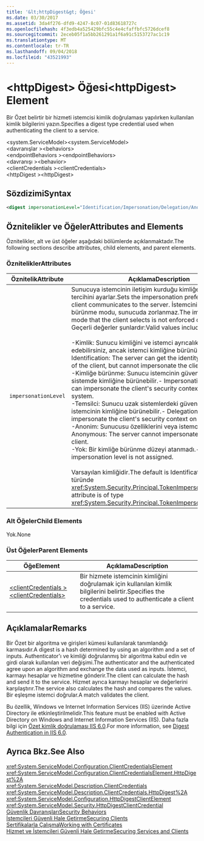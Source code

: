 ```yaml
---
title: '&lt;httpDigest&gt; Öğesi'
ms.date: 03/30/2017
ms.assetid: 3da4f276-dfd9-4247-8c07-01d83618727c
ms.openlocfilehash: 4f3edb4a525429bfc55c4e4cfaffbfc5726dcef8
ms.sourcegitcommit: 2eceb05f1a5bb261291a1f6a91c5153727ac1c19
ms.translationtype: MT
ms.contentlocale: tr-TR
ms.lasthandoff: 09/04/2018
ms.locfileid: "43521993"
---
```

# <a name="lthttpdigestgt-element"></a><span data-ttu-id="ca0ff-102">&lt;httpDigest&gt; Öğesi</span><span class="sxs-lookup"><span data-stu-id="ca0ff-102">&lt;httpDigest&gt; Element</span></span>
<span data-ttu-id="ca0ff-103">Bir Özet belirtir bir hizmeti istemcisi kimlik doğrulaması yapılırken kullanılan kimlik bilgilerini yazın.</span><span class="sxs-lookup"><span data-stu-id="ca0ff-103">Specifies a digest type credential used when authenticating the client to a service.</span></span>  
  
 <span data-ttu-id="ca0ff-104">\<system.ServiceModel></span><span class="sxs-lookup"><span data-stu-id="ca0ff-104">\<system.ServiceModel></span></span>  
<span data-ttu-id="ca0ff-105">\<davranışlar ></span><span class="sxs-lookup"><span data-stu-id="ca0ff-105">\<behaviors></span></span>  
<span data-ttu-id="ca0ff-106">\<endpointBehaviors ></span><span class="sxs-lookup"><span data-stu-id="ca0ff-106">\<endpointBehaviors></span></span>  
<span data-ttu-id="ca0ff-107">\<davranışı ></span><span class="sxs-lookup"><span data-stu-id="ca0ff-107">\<behavior></span></span>  
<span data-ttu-id="ca0ff-108">\<clientCredentials ></span><span class="sxs-lookup"><span data-stu-id="ca0ff-108">\<clientCredentials></span></span>  
<span data-ttu-id="ca0ff-109">\<httpDigest ></span><span class="sxs-lookup"><span data-stu-id="ca0ff-109">\<httpDigest></span></span>  
  
## <a name="syntax"></a><span data-ttu-id="ca0ff-110">Sözdizimi</span><span class="sxs-lookup"><span data-stu-id="ca0ff-110">Syntax</span></span>  
  
```xml  
<digest impersonationLevel="Identification/Impersonation/Delegation/Anonymous/None" />  
```  
  
## <a name="attributes-and-elements"></a><span data-ttu-id="ca0ff-111">Öznitelikler ve Öğeler</span><span class="sxs-lookup"><span data-stu-id="ca0ff-111">Attributes and Elements</span></span>  
 <span data-ttu-id="ca0ff-112">Öznitelikler, alt ve üst öğeler aşağıdaki bölümlerde açıklanmaktadır.</span><span class="sxs-lookup"><span data-stu-id="ca0ff-112">The following sections describe attributes, child elements, and parent elements.</span></span>  
  
### <a name="attributes"></a><span data-ttu-id="ca0ff-113">Öznitelikler</span><span class="sxs-lookup"><span data-stu-id="ca0ff-113">Attributes</span></span>  
  
|<span data-ttu-id="ca0ff-114">Öznitelik</span><span class="sxs-lookup"><span data-stu-id="ca0ff-114">Attribute</span></span>|<span data-ttu-id="ca0ff-115">Açıklama</span><span class="sxs-lookup"><span data-stu-id="ca0ff-115">Description</span></span>|  
|---------------|-----------------|  
|`impersonationLevel`|<span data-ttu-id="ca0ff-116">Sunucuya istemcinin iletişim kurduğu kimliğe bürünme tercihini ayarlar.</span><span class="sxs-lookup"><span data-stu-id="ca0ff-116">Sets the impersonation preference that the client communicates to the server.</span></span> <span data-ttu-id="ca0ff-117">İstemcinin kimliğe bürünme modu, sunucuda zorlanmaz.</span><span class="sxs-lookup"><span data-stu-id="ca0ff-117">The impersonation mode that the client selects is not enforced on the server.</span></span> <span data-ttu-id="ca0ff-118">Geçerli değerler şunlardır:</span><span class="sxs-lookup"><span data-stu-id="ca0ff-118">Valid values include the following:</span></span><br /><br /> <span data-ttu-id="ca0ff-119">-Kimlik: Sunucu kimliğini ve istemci ayrıcalıkları elde edebilirsiniz, ancak istemci kimliğine bürünülemedi.</span><span class="sxs-lookup"><span data-stu-id="ca0ff-119">-   Identification: The server can get the identity and privileges of the client, but cannot impersonate the client.</span></span><br /><span data-ttu-id="ca0ff-120">-Kimliğe bürünme: Sunucu istemcinin güvenlik bağlamı yerel sistemde kimliğine bürünebilir.</span><span class="sxs-lookup"><span data-stu-id="ca0ff-120">-   Impersonation: The server can impersonate the client's security context on the local system.</span></span><br /><span data-ttu-id="ca0ff-121">-Temsilci: Sunucu uzak sistemlerdeki güvenlik bağlamı istemcinin kimliğine bürünebilir.</span><span class="sxs-lookup"><span data-stu-id="ca0ff-121">-   Delegation: The server can impersonate the client's security context on remote systems.</span></span><br /><span data-ttu-id="ca0ff-122">-Anonim: Sunucusu özelliklerini veya istemci kimliği.</span><span class="sxs-lookup"><span data-stu-id="ca0ff-122">-   Anonymous: The server cannot impersonate or identify the client.</span></span><br /><span data-ttu-id="ca0ff-123">-Yok: Bir kimliğe bürünme düzeyi atanmadı.</span><span class="sxs-lookup"><span data-stu-id="ca0ff-123">-   None: An impersonation level is not assigned.</span></span><br /><br /> <span data-ttu-id="ca0ff-124">Varsayılan kimliğidir.</span><span class="sxs-lookup"><span data-stu-id="ca0ff-124">The default is Identification.</span></span> <span data-ttu-id="ca0ff-125">Bu öznitelik türünde <xref:System.Security.Principal.TokenImpersonationLevel>.</span><span class="sxs-lookup"><span data-stu-id="ca0ff-125">This attribute is of type <xref:System.Security.Principal.TokenImpersonationLevel>.</span></span>|  
  
### <a name="child-elements"></a><span data-ttu-id="ca0ff-126">Alt Öğeler</span><span class="sxs-lookup"><span data-stu-id="ca0ff-126">Child Elements</span></span>  
 <span data-ttu-id="ca0ff-127">Yok.</span><span class="sxs-lookup"><span data-stu-id="ca0ff-127">None</span></span>  
  
### <a name="parent-elements"></a><span data-ttu-id="ca0ff-128">Üst Öğeler</span><span class="sxs-lookup"><span data-stu-id="ca0ff-128">Parent Elements</span></span>  
  
|<span data-ttu-id="ca0ff-129">Öğe</span><span class="sxs-lookup"><span data-stu-id="ca0ff-129">Element</span></span>|<span data-ttu-id="ca0ff-130">Açıklama</span><span class="sxs-lookup"><span data-stu-id="ca0ff-130">Description</span></span>|  
|-------------|-----------------|  
|[<span data-ttu-id="ca0ff-131">\<clientCredentials ></span><span class="sxs-lookup"><span data-stu-id="ca0ff-131">\<clientCredentials></span></span>](../../../../../docs/framework/configure-apps/file-schema/wcf/clientcredentials.md)|<span data-ttu-id="ca0ff-132">Bir hizmete istemcinin kimliğini doğrulamak için kullanılan kimlik bilgilerini belirtir.</span><span class="sxs-lookup"><span data-stu-id="ca0ff-132">Specifies the credentials used to authenticate a client to a service.</span></span>|  
  
## <a name="remarks"></a><span data-ttu-id="ca0ff-133">Açıklamalar</span><span class="sxs-lookup"><span data-stu-id="ca0ff-133">Remarks</span></span>  
 <span data-ttu-id="ca0ff-134">Bir Özet bir algoritma ve girişleri kümesi kullanılarak tanımlandığı karmasıdır.</span><span class="sxs-lookup"><span data-stu-id="ca0ff-134">A digest is a hash determined by using an algorithm and a set of inputs.</span></span> <span data-ttu-id="ca0ff-135">Authenticator'ı ve kimliği doğrulanmış bir algoritma kabul edin ve girdi olarak kullanılan veri değişimi.</span><span class="sxs-lookup"><span data-stu-id="ca0ff-135">The authenticator and the authenticated agree upon an algorithm and exchange the data used as inputs.</span></span> <span data-ttu-id="ca0ff-136">İstemci, karmayı hesaplar ve hizmetine gönderir.</span><span class="sxs-lookup"><span data-stu-id="ca0ff-136">The client can calculate the hash and send it to the service.</span></span> <span data-ttu-id="ca0ff-137">Hizmet ayrıca karmayı hesaplar ve değerlerini karşılaştırır.</span><span class="sxs-lookup"><span data-stu-id="ca0ff-137">The service also calculates the hash and compares the values.</span></span> <span data-ttu-id="ca0ff-138">Bir eşleşme istemci doğrular.</span><span class="sxs-lookup"><span data-stu-id="ca0ff-138">A match validates the client.</span></span>  
  
 <span data-ttu-id="ca0ff-139">Bu özellik, Windows ve Internet Information Services (IIS) üzerinde Active Directory ile etkinleştirilmelidir.</span><span class="sxs-lookup"><span data-stu-id="ca0ff-139">This feature must be enabled with Active Directory on Windows and Internet Information Services (IIS).</span></span> <span data-ttu-id="ca0ff-140">Daha fazla bilgi için [Özet kimlik doğrulaması IIS 6.0](https://go.microsoft.com/fwlink/?LinkId=88443).</span><span class="sxs-lookup"><span data-stu-id="ca0ff-140">For more information, see [Digest Authentication in IIS 6.0](https://go.microsoft.com/fwlink/?LinkId=88443).</span></span>  
  
## <a name="see-also"></a><span data-ttu-id="ca0ff-141">Ayrıca Bkz.</span><span class="sxs-lookup"><span data-stu-id="ca0ff-141">See Also</span></span>  
 <xref:System.ServiceModel.Configuration.ClientCredentialsElement>  
 <xref:System.ServiceModel.Configuration.ClientCredentialsElement.HttpDigest%2A>  
 <xref:System.ServiceModel.Description.ClientCredentials>  
 <xref:System.ServiceModel.Description.ClientCredentials.HttpDigest%2A>  
 <xref:System.ServiceModel.Configuration.HttpDigestClientElement>  
 <xref:System.ServiceModel.Security.HttpDigestClientCredential>  
 [<span data-ttu-id="ca0ff-142">Güvenlik Davranışları</span><span class="sxs-lookup"><span data-stu-id="ca0ff-142">Security Behaviors</span></span>](../../../../../docs/framework/wcf/feature-details/security-behaviors-in-wcf.md)  
 [<span data-ttu-id="ca0ff-143">İstemcileri Güvenli Hale Getirme</span><span class="sxs-lookup"><span data-stu-id="ca0ff-143">Securing Clients</span></span>](../../../../../docs/framework/wcf/securing-clients.md)  
 [<span data-ttu-id="ca0ff-144">Sertifikalarla Çalışma</span><span class="sxs-lookup"><span data-stu-id="ca0ff-144">Working with Certificates</span></span>](../../../../../docs/framework/wcf/feature-details/working-with-certificates.md)  
 [<span data-ttu-id="ca0ff-145">Hizmet ve İstemcileri Güvenli Hale Getirme</span><span class="sxs-lookup"><span data-stu-id="ca0ff-145">Securing Services and Clients</span></span>](../../../../../docs/framework/wcf/feature-details/securing-services-and-clients.md)

